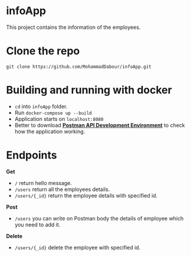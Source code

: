# infoApp
This project contains the information of the employees.

# Clone the repo
```
git clone https://github.com/MohammadDabour/infoApp.git
```
# Building and running with docker
- ```cd``` into ```infoApp``` folder.
- Run ```docker-compose up --build```
- Application starts on ```localhost:8080```
- Better to download **[Postman API Development Environment](https://www.getpostman.com/downloads/)** to check how the application working.
# Endpoints
**Get**
- ```/``` return hello message.
- ```/users``` return all the employees details.
- ```/users/{_id}``` return the employee details with specified id.

**Post**
- ```/users``` you can write on Postman body the details of employee which you need to add it.

**Delete**
- ```/users/{_id}``` delete the employee with specified id.
